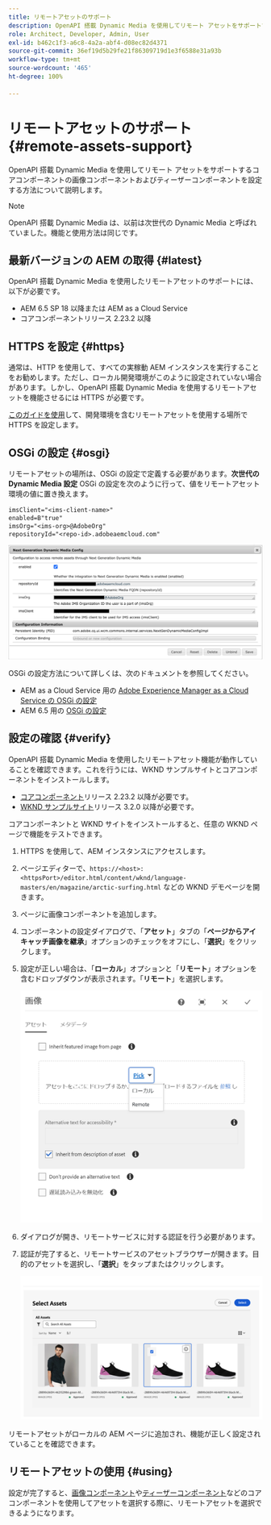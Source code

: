 ```yaml
---
title: リモートアセットのサポート
description: OpenAPI 搭載 Dynamic Media を使用してリモート アセットをサポートするコアコンポーネントの画像コンポーネントおよびティーザーコンポーネントを設定する方法について説明します。
role: Architect, Developer, Admin, User
exl-id: b462c1f3-a6c8-4a2a-abf4-d08ec82d4371
source-git-commit: 36ef19d5b29fe21f86309719d1e3f6588e31a93b
workflow-type: tm+mt
source-wordcount: '465'
ht-degree: 100%

---
```



# リモートアセットのサポート {#remote-assets-support}

OpenAPI 搭載 Dynamic Media を使用してリモート アセットをサポートするコアコンポーネントの画像コンポーネントおよびティーザーコンポーネントを設定する方法について説明します。

>[!NOTE]
>
>OpenAPI 搭載 Dynamic Media は、以前は次世代の Dynamic Media と呼ばれていました。機能と使用方法は同じです。

## 最新バージョンの AEM の取得 {#latest}

OpenAPI 搭載 Dynamic Media を使用したリモートアセットのサポートには、以下が必要です。

* AEM 6.5 SP 18 以降または AEM as a Cloud Service
* コアコンポーネントリリース 2.23.2 以降

## HTTPS を設定 {#https}

通常は、HTTP を使用して、すべての実稼動 AEM インスタンスを実行することをお勧めします。ただし、ローカル開発環境がこのように設定されていない場合があります。しかし、OpenAPI 搭載 Dynamic Media を使用するリモートアセットを機能させるには HTTPS が必要です。

[このガイドを使用](https://experienceleague.adobe.com/docs/experience-manager-learn/foundation/security/use-the-ssl-wizard.html?lang=ja)して、開発環境を含むリモートアセットを使用する場所で HTTPS を設定します。

## OSGi の設定 {#osgi}

リモートアセットの場所は、OSGi の設定で定義する必要があります。**次世代の Dynamic Media 設定** OSGi の設定を次のように行って、値をリモートアセット環境の値に置き換えます。

```text
imsClient="<ims-client-name>"
enabled=B"true"
imsOrg="<ims-org>@AdobeOrg"
repositoryId="<repo-id>.adobeaemcloud.com"
```

![次世代の Dynamic Media 設定 OSGi の設定ウィンドウ](/help/assets/remote-assets-osgi.png)

OSGi の設定方法について詳しくは、次のドキュメントを参照してください。

* AEM as a Cloud Service 用の [Adobe Experience Manager as a Cloud Service の OSGi の設定](https://experienceleague.adobe.com/docs/experience-manager-cloud-service/content/implementing/deploying/configuring-osgi.html?lang=ja)
* AEM 6.5 用の [OSGi の設定](https://experienceleague.adobe.com/docs/experience-manager-65/deploying/configuring/configuring-osgi.html?lang=ja)

## 設定の確認 {#verify}

OpenAPI 搭載 Dynamic Media を使用したリモートアセット機能が動作していることを確認できます。これを行うには、WKND サンプルサイトとコアコンポーネントをインストールします。

* [コアコンポーネント](https://github.com/adobe/aem-core-wcm-components/releases/download/core.wcm.components.reactor-2.23.2/core.wcm.components.all-2.23.2.zip)リリース 2.23.2 以降が必要です。
* [WKND サンプルサイト](https://github.com/adobe/aem-guides-wknd/releases/download/aem-guides-wknd-3.2.0/aem-guides-wknd.all-3.2.0-classic.zip)リリース 3.2.0 以降が必要です。

コアコンポーネントと WKND サイトをインストールすると、任意の WKND ページで機能をテストできます。

1. HTTPS を使用して、AEM インスタンスにアクセスします。

1. ページエディターで、`https://<host>:<httpsPort>/editor.html/content/wknd/language-masters/en/magazine/arctic-surfing.html` などの WKND デモページを開きます。

1. ページに画像コンポーネントを追加します。

1. コンポーネントの設定ダイアログで、「**アセット**」タブの「**ページからアイキャッチ画像を継承**」オプションのチェックをオフにし、「**選択**」をクリックします。

1. 設定が正しい場合は、「**ローカル**」オプションと「**リモート**」オプションを含むドロップダウンが表示されます。「**リモート**」を選択します。

   ![画像選択用のリモートとローカルの選択オプション](/help/assets/remote-asset-selection.png)

1. ダイアログが開き、リモートサービスに対する認証を行う必要があります。

1. 認証が完了すると、リモートサービスのアセットブラウザーが開きます。目的のアセットを選択し、「**選択**」をタップまたはクリックします。

   ![リモートアセットの選択](/help/assets/remote-asset-picker.png)

リモートアセットがローカルの AEM ページに追加され、機能が正しく設定されていることを確認できます。

## リモートアセットの使用 {#using}

設定が完了すると、[画像コンポーネント](/help/components/image.md)や[ティーザーコンポーネント](/help/components/teaser.md)などのコアコンポーネントを使用してアセットを選択する際に、リモートアセットを選択できるようになります。
